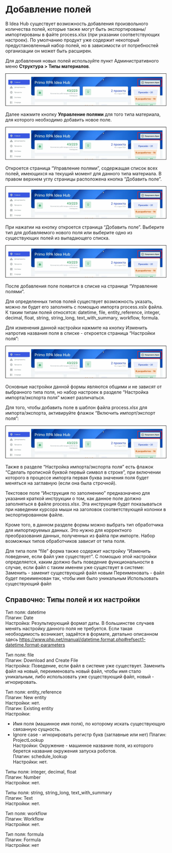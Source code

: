 # Добавление полей 

В Idea Hub существует возможность добавления произвольного количества полей, которые также могут быть экспортированы/импортированы в файте process.xlsx (при указании соответствующих настроек). По умолчанию продукт уже содержит некоторый предустановленный набор полей, но в зависимости от потребностей организации он может быть расширен.

Для добавления новых полей используйте пункт Административного меню **Структура > Типы материалов**.

![](<../../.gitbook/assets/IdeaHub_Processes_1_SuggestIdea.png>)

Далее нажмите кнопку **Управление полями** для того типа материала, для которого необходимо добавить новое поле.

![](<../../.gitbook/assets/IdeaHub_Processes_1_SuggestIdea.png>)

Откроется страница “Управление полями”, содержащая список всех полей, имеющихся на текущий момент для данного типа материала. В правом верхнем углу страницы расположена кнопка “Добавить поле”.

![](<../../.gitbook/assets/IdeaHub_Processes_1_SuggestIdea.png>)

При нажатии на кнопку откроется страница “Добавить поле”. Выберите тип для добавляемого нового поля или выберите одно из существующих полей из выпадающего списка.

![](<../../.gitbook/assets/IdeaHub_Processes_1_SuggestIdea.png>)

После добавления поле появится в списке на странице “Управление полями”.

Для определенных типов полей существует возможность указать, можно ли будет его заполнять с помощью импорта process.xslx файла. 
К таким типам полей относятся: datetime, file, entity_reference, integer, decimal, float, string, string_long, text_with_summary, workflow, formula.

Для изменения данной настройки нажмите на кнопку Изменить напротив названия поля в списке - откроется страница “Настройки поля”:

![](<../../.gitbook/assets/IdeaHub_Processes_1_SuggestIdea.png>)

Основные настройки данной формы являются общими и не зависят от выбранного типа поля, но набор настроек в разделе “Настройка импорта/экспорта поля” может различаться.

Для того, чтобы добавить поле в шаблон файла process.xlsx для импорта/экспорта, активируйте флажок “Включить импорт/экспорт поля”:

![](<../../.gitbook/assets/IdeaHub_Processes_1_SuggestIdea.png>)

Также в разделе “Настройка импорта/экспорта поля” есть флажок “Сделать прописной буквой первый символ в строке”, при включении которого в процессе импорта первая буква значения поля будет меняться на заглавную (если она была строчной).

Текстовое поле “Инструкция по заполнению” предназначено для указания краткой инструкции о том, как данное поле должно заполняться в файле process.xlsx. Эта инструкция будет показываться при наведении курсора мыши на заголовок соответствующей колонки в экспортированном файле. 

Кроме того, в данном разделе формы можно выбрать тип обработчика для импортируемых данных. Это нужно для корректного преобразования данных, полученных из файла при импорте. Набор возможных типов обработчиков зависит от типа поля.

Для типа поля “file” форма также содержит настройку “Изменить поведение, если файл уже существует”.
С помощью этой настройки определяется, каким должно быть поведение функциональности в случае, если файл с таким именем уже существует в системе:
Заменить - заменит существующий файл новым
Переименовать - файл будет переименован так, чтобы имя было уникальным
Использовать существующий файл

## Справочно: Типы полей и их настройки

Тип поля: datetime\
Плагин: Date\
Настройка: Результирующий формат даты. В большинстве случаев  менять настройку данного поля  не требуется. Если такая необходимость возникает, задаётся в формате, детально описанном здесь https://www.php.net/manual/datetime.format.php#refsect1-datetime.format-parameters


Тип поля: file\
Плагин: Download and Create File\
Настройка: Поведение, если файл в системе уже существует. Заменить файл на новый, переименовать новый файл, чтобы имя стало уникальным, либо использовать уже существующий файл, новый - игнорировать.


Тип поля: entity_reference\
Плагин: New entity\
Настройки: нет.\
Плагин: Existing entity\
Настройки:
- Имя поля (машинное имя поля), по которому искать существующую связанную сущность.
- Ignore case - игнорировать регистр букв (заглавные или нет)
Плагин: ProjectLookup\
Настройки: Окружение - машинное название поля, из которого берется название окружения запуска роботов.\
Плагин: schedule_lookup\
Настройки: нет.


Типы поля: integer, decimal, float\
Плагин: Number\
Настройки: нет.


Типы поля: string, string_long, text_with_summary\
Плагин: Text\
Настройки: нет.


Тип поля: workflow\
Плагин: Workflow\
Настройки: нет.


Тип поля: formula\
Плагин: Formula\
Настройки: нет


